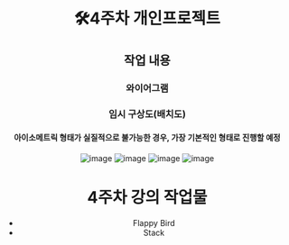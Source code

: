 <div align="center">

# 🛠️4주차 개인프로젝트
## 작업 내용
### 와이어그램
### 임시 구상도(배치도)
#### 아이소메트릭 형태가 실질적으로 불가능한 경우, 가장 기본적인 형태로 진행할 예정
![image](https://github.com/user-attachments/assets/494bd0b4-3bdc-4281-9b65-0ef2bc488418)
![image](https://github.com/user-attachments/assets/0d200855-103d-4ace-817a-d3f34fad0dcf)
![image](https://github.com/user-attachments/assets/3a5626ab-7cc7-481a-8273-fd901893e3f9)
![image](https://github.com/user-attachments/assets/7549d2c5-a8f2-4f0d-97a1-b30cde486723)




# 4주차 강의 작업물
- Flappy Bird
- Stack

</div>

